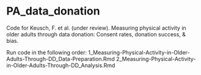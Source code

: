 # PA_data_donation

Code for Keusch, F. et al. (under review). Measuring physical activity in older adults through data donation: Consent rates, donation success, & bias.

Run code in the following order:
1_Measuring-Physical-Activity-in-Older-Adults-Through-DD_Data-Preparation.Rmd
2_Measuring-Physical-Activity-in-Older-Adults-Through-DD_Analysis.Rmd
